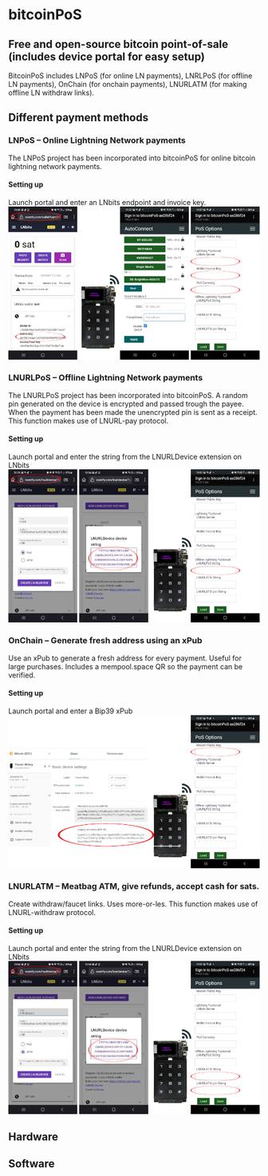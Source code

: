 
# bitcoinPoS 
## Free and open-source bitcoin point-of-sale (includes device portal for easy setup)

BitcoinPoS includes LNPoS (for online LN payments), LNRLPoS (for offline LN payments), OnChain (for onchain payments), LNURLATM (for making offline LN withdraw links).

## Different payment methods

### LNPoS – Online Lightning Network payments
The LNPoS project has been incorporated into bitcoinPoS for online bitcoin lightning network payments. 

#### Setting up
Launch portal and enter an LNbits endpoint and invoice key.
![Alt text](images/lnpos.png?raw=true "LNPoS")

### LNURLPoS – Offline Lightning Network payments
The LNURLPoS project has been incorporated into bitcoinPoS. A random pin generated on the device is encrypted and passed trough the payee. When the payment has been made the unencrypted pin is sent as a receipt. This function makes use of LNURL-pay protocol.

#### Setting up
Launch portal and enter the string from the LNURLDevice extension on LNbits
![Alt text](images/lnurlpos.png?raw=true "LNPoS")

### OnChain – Generate fresh address using an xPub
Use an xPub to generate a fresh address for every payment. Useful for large purchases. Includes a mempool.space QR so the payment can be verified. 

#### Setting up
Launch portal and enter  a Bip39 xPub
![Alt text](images/onchain.png?raw=true "LNPoS")

### LNURLATM – Meatbag ATM, give refunds, accept cash for sats.
Create withdraw/faucet links. Uses more-or-les. This function makes use of LNURL-withdraw protocol.

#### Setting up
Launch portal and enter the string from the LNURLDevice extension on LNbits
![Alt text](images/lnurlatm.png?raw=true "LNPoS")

## Hardware



## Software
